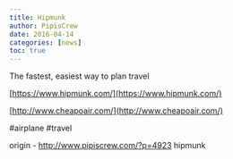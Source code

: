 ```yaml
---
title: Hipmunk
author: PipisCrew
date: 2016-04-14
categories: [news]
toc: true
---
```


The fastest, easiest way to plan travel

[https://www.hipmunk.com/](https://www.hipmunk.com/)

[http://www.cheapoair.com/](http://www.cheapoair.com/)

#airplane #travel

origin - http://www.pipiscrew.com/?p=4923 hipmunk